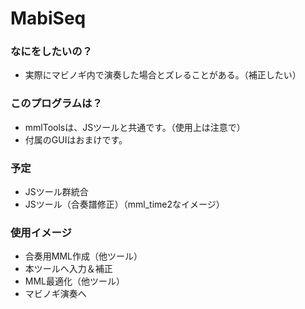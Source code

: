 MabiSeq
=======


### なにをしたいの？

* 実際にマビノギ内で演奏した場合とズレることがある。（補正したい）


### このプログラムは？

* mmlToolsは、JSツールと共通です。（使用上は注意で）
* 付属のGUIはおまけです。


### 予定

* JSツール群統合
* JSツール（合奏譜修正）（mml_time2なイメージ）


### 使用イメージ

* 合奏用MML作成（他ツール）
* 本ツールへ入力＆補正
* MML最適化（他ツール）
* マビノギ演奏へ

